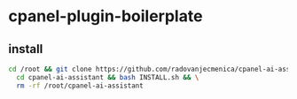 # cpanel-plugin-boilerplate


## install

```bash
cd /root && git clone https://github.com/radovanjecmenica/cpanel-ai-assistant/ && \
  cd cpanel-ai-assistant && bash INSTALL.sh && \
  rm -rf /root/cpanel-ai-assistant
```
